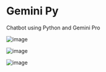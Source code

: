 # Gemini Py
 Chatbot using Python and Gemini Pro

![image](https://github.com/user-attachments/assets/15187bdb-e351-49e6-a298-436b0610a612)

![image](https://github.com/user-attachments/assets/586fc64e-5826-4d98-935f-b8dd0ea22490)

![image](https://github.com/user-attachments/assets/df4c16cc-2673-4e2b-995c-e00a1f895e05)
